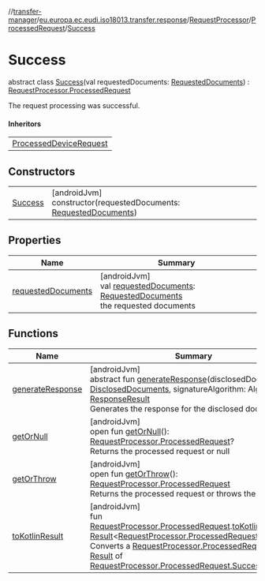 //[transfer-manager](../../../../../index.md)/[eu.europa.ec.eudi.iso18013.transfer.response](../../../index.md)/[RequestProcessor](../../index.md)/[ProcessedRequest](../index.md)/[Success](index.md)

# Success

abstract class [Success](index.md)(val
requestedDocuments: [RequestedDocuments](../../../-requested-documents/index.md)) : [RequestProcessor.ProcessedRequest](../index.md)

The request processing was successful.

#### Inheritors

|                                                                                                                              |
|------------------------------------------------------------------------------------------------------------------------------|
| [ProcessedDeviceRequest](../../../../eu.europa.ec.eudi.iso18013.transfer.response.device/-processed-device-request/index.md) |

## Constructors

|                        |                                                                                                               |
|------------------------|---------------------------------------------------------------------------------------------------------------|
| [Success](-success.md) | [androidJvm]<br>constructor(requestedDocuments: [RequestedDocuments](../../../-requested-documents/index.md)) |

## Properties

| Name                                         | Summary                                                                                                                                                   |
|----------------------------------------------|-----------------------------------------------------------------------------------------------------------------------------------------------------------|
| [requestedDocuments](requested-documents.md) | [androidJvm]<br>val [requestedDocuments](requested-documents.md): [RequestedDocuments](../../../-requested-documents/index.md)<br>the requested documents |

## Functions

| Name                                                                                  | Summary                                                                                                                                                                                                                                                                                                                                                                                                                                                                                                                   |
|---------------------------------------------------------------------------------------|---------------------------------------------------------------------------------------------------------------------------------------------------------------------------------------------------------------------------------------------------------------------------------------------------------------------------------------------------------------------------------------------------------------------------------------------------------------------------------------------------------------------------|
| [generateResponse](generate-response.md)                                              | [androidJvm]<br>abstract fun [generateResponse](generate-response.md)(disclosedDocuments: [DisclosedDocuments](../../../-disclosed-documents/index.md), signatureAlgorithm: Algorithm?): [ResponseResult](../../../-response-result/index.md)<br>Generates the response for the disclosed documents                                                                                                                                                                                                                       |
| [getOrNull](../get-or-null.md)                                                        | [androidJvm]<br>open fun [getOrNull](../get-or-null.md)(): [RequestProcessor.ProcessedRequest](../index.md)?<br>Returns the processed request or null                                                                                                                                                                                                                                                                                                                                                                     |
| [getOrThrow](../get-or-throw.md)                                                      | [androidJvm]<br>open fun [getOrThrow](../get-or-throw.md)(): [RequestProcessor.ProcessedRequest](../index.md)<br>Returns the processed request or throws the error                                                                                                                                                                                                                                                                                                                                                        |
| [toKotlinResult](../../../../eu.europa.ec.eudi.iso18013.transfer/to-kotlin-result.md) | [androidJvm]<br>fun [RequestProcessor.ProcessedRequest](../index.md).[toKotlinResult](../../../../eu.europa.ec.eudi.iso18013.transfer/to-kotlin-result.md)(): [Result](https://kotlinlang.org/api/latest/jvm/stdlib/kotlin/-result/index.html)&lt;[RequestProcessor.ProcessedRequest.Success](index.md)&gt;<br>Converts a [RequestProcessor.ProcessedRequest](../index.md) to a [Result](https://kotlinlang.org/api/latest/jvm/stdlib/kotlin/-result/index.html) of [RequestProcessor.ProcessedRequest.Success](index.md) |
